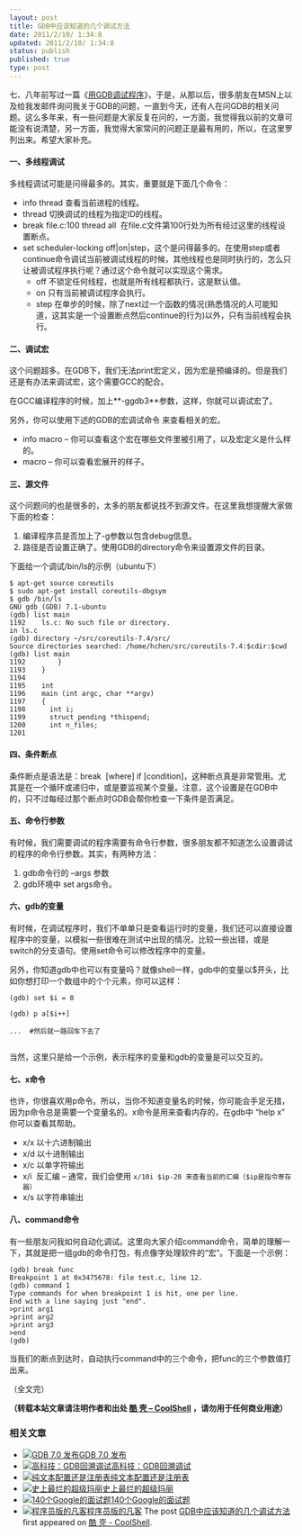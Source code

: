 ```yaml
---
layout: post
title: GDB中应该知道的几个调试方法
date: 2011/2/10/ 1:34:8
updated: 2011/2/10/ 1:34:8
status: publish
published: true
type: post
---
```


七、八年前写过一篇《[用GDB调试程序](http://blog.csdn.net/haoel/archive/2003/07/02/2879.aspx)》，于是，从那以后，很多朋友在MSN上以及给我发邮件询问我关于GDB的问题，一直到今天，还有人在问GDB的相关问题。这么多年来，有一些问题是大家反复在问的，一方面，我觉得我以前的文章可能没有说清楚，另一方面，我觉得大家常问的问题正是最有用的，所以，在这里罗列出来。希望大家补充。


#### 一、多线程调试


多线程调试可能是问得最多的。其实，重要就是下面几个命令：


* info thread 查看当前进程的线程。
* thread <ID> 切换调试的线程为指定ID的线程。
* break file.c:100 thread all  在file.c文件第100行处为所有经过这里的线程设置断点。
* set scheduler-locking off|on|step，这个是问得最多的。在使用step或者continue命令调试当前被调试线程的时候，其他线程也是同时执行的，怎么只让被调试程序执行呢？通过这个命令就可以实现这个需求。
	+ off 不锁定任何线程，也就是所有线程都执行，这是默认值。
	+ on 只有当前被调试程序会执行。
	+ step 在单步的时候，除了next过一个函数的情况(熟悉情况的人可能知道，这其实是一个设置断点然后continue的行为)以外，只有当前线程会执行。


#### 二、调试宏


这个问题超多。在GDB下，我们无法print宏定义，因为宏是预编译的。但是我们还是有办法来调试宏，这个需要GCC的配合。


在GCC编译程序的时候，加上**-ggdb3**参数，这样，你就可以调试宏了。


另外，你可以使用下述的GDB的宏调试命令 来查看相关的宏。


* info macro – 你可以查看这个宏在哪些文件里被引用了，以及宏定义是什么样的。
* macro – 你可以查看宏展开的样子。



#### 三、源文件


这个问题问的也是很多的，太多的朋友都说找不到源文件。在这里我想提醒大家做下面的检查：


1. 编译程序员是否加上了-g参数以包含debug信息。
2. 路径是否设置正确了。使用GDB的directory命令来设置源文件的目录。


下面给一个调试/bin/ls的示例（ubuntu下）



```
$ apt-get source coreutils
$ sudo apt-get install coreutils-dbgsym
$ gdb /bin/ls
GNU gdb (GDB) 7.1-ubuntu
(gdb) list main
1192    ls.c: No such file or directory.
in ls.c
(gdb) directory ~/src/coreutils-7.4/src/
Source directories searched: /home/hchen/src/coreutils-7.4:$cdir:$cwd
(gdb) list main
1192        }
1193    }
1194
1195    int
1196    main (int argc, char **argv)
1197    {
1198      int i;
1199      struct pending *thispend;
1200      int n_files;
1201
```

#### 四、条件断点


条件断点是语法是：break  [where] if [condition]，这种断点真是非常管用。尤其是在一个循环或递归中，或是要监视某个变量。注意，这个设置是在GDB中的，只不过每经过那个断点时GDB会帮你检查一下条件是否满足。


#### 五、命令行参数


有时候，我们需要调试的程序需要有命令行参数，很多朋友都不知道怎么设置调试的程序的命令行参数。其实，有两种方法：


1. gdb命令行的 –args 参数
2. gdb环境中 set args命令。


#### 六、gdb的变量


有时候，在调试程序时，我们不单单只是查看运行时的变量，我们还可以直接设置程序中的变量，以模拟一些很难在测试中出现的情况，比较一些出错，或是switch的分支语句。使用set命令可以修改程序中的变量。


另外，你知道gdb中也可以有变量吗？就像shell一样，gdb中的变量以$开头，比如你想打印一个数组中的个个元素，你可以这样：



```
(gdb) set $i = 0

(gdb) p a[$i++]

...  #然后就一路回车下去了


```

当然，这里只是给一个示例，表示程序的变量和gdb的变量是可以交互的。


#### 七、x命令


也许，你很喜欢用p命令。所以，当你不知道变量名的时候，你可能会手足无措，因为p命令总是需要一个变量名的。x命令是用来查看内存的，在gdb中 “help x” 你可以查看其帮助。


* x/x 以十六进制输出
* x/d 以十进制输出
* x/c 以单字符输出
* x/i  反汇编 – 通常，我们会使用 `x/10i $ip-20 来查看当前的汇编（$ip是指令寄存器）`
* x/s 以字符串输出


#### 八、command命令


有一些朋友问我如何自动化调试。这里向大家介绍command命令，简单的理解一下，其就是把一组gdb的命令打包，有点像字处理软件的“宏”。下面是一个示例：



```
(gdb) break func
Breakpoint 1 at 0x3475678: file test.c, line 12.
(gdb) command 1
Type commands for when breakpoint 1 is hit, one per line.
End with a line saying just "end".
>print arg1
>print arg2
>print arg3
>end
(gdb)
```

当我们的断点到达时，自动执行command中的三个命令，把func的三个参数值打出来。


（全文完）



**（转载本站文章请注明作者和出处 [酷 壳 – CoolShell](https://coolshell.cn/) ，请勿用于任何商业用途）**



### 相关文章

* [![GDB 7.0 发布](https://coolshell.cn/wp-content/plugins/wordpress-23-related-posts-plugin/static/thumbs/24.jpg)](https://coolshell.cn/articles/1525.html)[GDB 7.0 发布](https://coolshell.cn/articles/1525.html)
* [![高科技：GDB回溯调试](https://coolshell.cn/wp-content/plugins/wordpress-23-related-posts-plugin/static/thumbs/26.jpg)](https://coolshell.cn/articles/1502.html)[高科技：GDB回溯调试](https://coolshell.cn/articles/1502.html)
* [![纯文本配置还是注册表](https://coolshell.cn/wp-content/plugins/wordpress-23-related-posts-plugin/static/thumbs/7.jpg)](https://coolshell.cn/articles/4077.html)[纯文本配置还是注册表](https://coolshell.cn/articles/4077.html)
* [![史上最烂的超级玛丽](https://coolshell.cn/wp-content/uploads/2010/08/super_mario-150x150.jpg)](https://coolshell.cn/articles/2834.html)[史上最烂的超级玛丽](https://coolshell.cn/articles/2834.html)
* [![140个Google的面试题](https://coolshell.cn/wp-content/uploads/2010/12/googlequestion-150x150.jpg)](https://coolshell.cn/articles/3345.html)[140个Google的面试题](https://coolshell.cn/articles/3345.html)
* [![程序员版的凡客](https://coolshell.cn/wp-content/uploads/2010/08/coolshell.programmer-150x150.jpg)](https://coolshell.cn/articles/2806.html)[程序员版的凡客](https://coolshell.cn/articles/2806.html)
The post [GDB中应该知道的几个调试方法](https://coolshell.cn/articles/3643.html) first appeared on [酷 壳 - CoolShell](https://coolshell.cn).